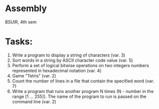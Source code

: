 # Assembly
BSUIR, 4th sem
# Tasks:
1. Write a program to display a string of characters (var. 3)
2. Sort words in a string by ASCII character code value (var. 5)
3. Perform a set of logical bitwise operations on two integers
numbers represented in hexadecimal notation (var. 4)
4. Game "Tetris" (var. 2)
5. Count the number of lines in a file that contain the specified word (var. 7)
7. Write a program that runs another program N times (N -
number in the range [1 ... 255]). The name of the program to run is passed on the command line (var. 2)
